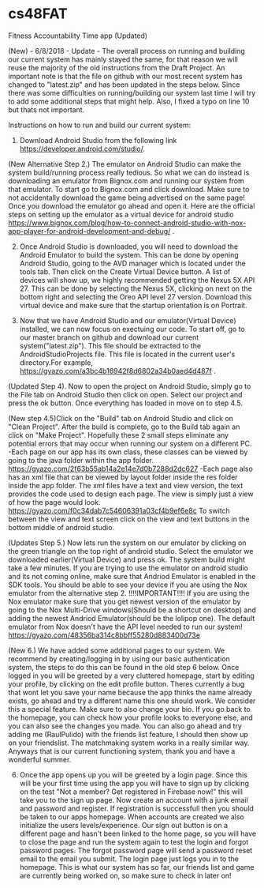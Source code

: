 # cs48FAT
Fitness Accountability Time app
(Updated)


(New) - 6/8/2018 - Update - The overall process on running and building our current system has mainly stayed the same, for that reason we will reuse the majority of the old instructions from the Draft Project. An important note is that the file on github with our most recent system has changed to "latest.zip" and has been updated in the steps below. Since there was some difficulties on running/building our system last time I will try to add some additional steps that might help. Also, I fixed a typo on line 10 but thats not important.

Instructions on how to run and build our current system:

1. Download Android Studio from the following link https://developer.android.com/studio/.

(New Alternative Step 2.) The emulator on Android Studio can make the system build/running process really tedious. So what we can do instead is downloading an emulator from Bignox.com and running our system from that emulator. To start go to Bignox.com and click download. Make sure to not accidentally download the game being advertised on the same page! Once you download the emulator go ahead and open it. Here are the official steps on setting up the emulator as a virtual device for android studio https://www.bignox.com/blog/how-to-connect-android-studio-with-nox-app-player-for-android-development-and-debug/ .

2. Once Android Studio is downloaded, you will need to download the Android Emulator to build the system. This can be done by opening Android Studio, going to the AVD manager which is located under the tools tab. Then click on the Create Virtual Device button. A list of devices will show up, we highly recommended getting the Nexus 5X API 27. This can be done by selecting the Nexus 5X, clicking on next on the bottom right and selecting the Oreo API level 27 version. Download this virtual device and make sure that the startup orientation is on Portrait.

3. Now that we have Android Studio and our emulator(Virtual Device) installed, we can now focus on exectuing our code. To start off, go to our master branch on github and download our current system("latest.zip"). This file should be extracted to the AndroidStudioProjects file. This file is located in the current user's directory.For example, https://gyazo.com/a3bc4b16942f8d6802a34b0aed4d487f .

(Updated Step 4). Now to open the project on Android Studio, simply go to the File tab on Android Studio then click on open. Select our project and press the ok button. Once everything has loaded in move on to step 4.5.

(New step 4.5)Click on the "Build" tab on Android Studio and click on "Clean Project". After the build is complete, go to the Build tab again an click on "Make Project". Hopefully these 2 small steps eliminate any potential errors that may occur when running our system on a different PC.
-Each page on our app has its own class, these classes can be viewed by going to the java folder within the app folder.
https://gyazo.com/2f63b55ab14a2e14e7d0b7288d2dc627
-Each page also has an xml file that can be viewed by layout folder inside the res folder inside the app folder. The xml files have a text and view version, the text provides the code used to design each page. The view is simply just a view of how the page would look.
https://gyazo.com/f0c34dab7c54606391a03cf4b9ef6e8c
To switch between the view and text screen click on the view and text buttons in the bottom middle of android studio.

(Updates Step 5.) Now lets run the system on our emulator by clicking on the green triangle on the top right of android studio. Select the emulator we downloaded earlier(Virtual Device) and press ok. The system build might take a few minutes. If you are trying to use the emulator on android studio and its not coming online, make sure that Andriod Emulator is enabled in the SDK tools. You should be able to see your device if you are using the Nox emulator from the alternative step 2. !!!!IMPORTANT!!!! If you are using the Nox emulator make sure that you get newest version of the emulator by going to the Nox Multi-Drive windows(Should be a shortcut on desktop) and adding the newest Andriod Emulator(should be the lolipop one). The default emulator from Nox doesn't have the API level needed to run our system!
https://gyazo.com/48356ba314c8bbff55280d883400d73e

(New 6.) We have added some additional pages to our system. We recommend by creating/logging in by using our basic authentication system, the steps to do this can be found in the old step 6 below. Once logged in you will be greeted by a very cluttered homepage, start by editing your profile, by clicking on the edit profile button. Theres currently a bug that wont let you save your name because the app thinks the name already exists, go ahead and try a different name this one should work. We consider this a special feature. Make sure to also change your bio. If you go back to the homepage, you can check how your profile looks to everyone else, and you can also see the changes you made. You can also go ahead and try adding me (RaulPulido) with the friends list feature, I should then show up on your friendslist. The matchmaking system works in a really similar way. Anyways that is our current functioning system, thank you and have a wonderful summer.

6. Once the app opens up you will be greeted by a login page. Since this will be your first time using the app you will have to sign up by clicking on the test "Not a member? Get registered in Firebase now!" this will take you to the sign up page. Now create an account with a junk email and password and register. If registration is successfull then you should be taken to our apps homepage. When accounts are created we also initialize the users levels/experience. Our sign out button is on a different page and hasn't been linked to the home page, so you will have to close the page and run the system again to test the login and forgot password pages. The forgot password page will send a password reset email to the email you submit. The login page just logs you in to the homepage. This is what our system has so far, our friends list and game are currently being worked on, so make sure to check in later on!
